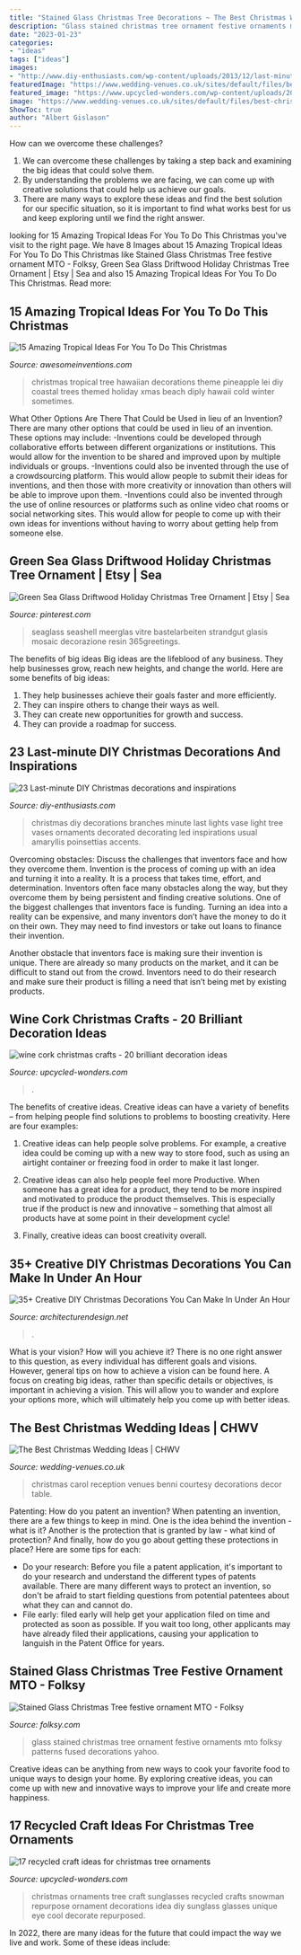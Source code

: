 ```yaml
---
title: "Stained Glass Christmas Tree Decorations ~ The Best Christmas Wedding Ideas"
description: "Glass stained christmas tree ornament festive ornaments mto folksy patterns fused decorations yahoo"
date: "2023-01-23"
categories:
- "ideas"
tags: ["ideas"]
images:
- "http://www.diy-enthusiasts.com/wp-content/uploads/2013/12/last-minute-diy-christmas-decorations-branches-vase-fur-light-chains.jpg"
featuredImage: "https://www.wedding-venues.co.uk/sites/default/files/best-christmas-wedding-ideas-BenniCarolPhotography.jpg"
featured_image: "https://www.upcycled-wonders.com/wp-content/uploads/2016/11/wine-cork-christmas-crafts-handmade-diy-deer-googly-eyes-tree-ornament-idea.jpg"
image: "https://www.wedding-venues.co.uk/sites/default/files/best-christmas-wedding-ideas-BenniCarolPhotography.jpg"
ShowToc: true
author: "Albert Gislason"
---
```



How can we overcome these challenges?
1. We can overcome these challenges by taking a step back and examining the big ideas that could solve them.
2. By understanding the problems we are facing, we can come up with creative solutions that could help us achieve our goals.
3. There are many ways to explore these ideas and find the best solution for our specific situation, so it is important to find what works best for us and keep exploring until we find the right answer.

	

		
looking for 15 Amazing Tropical Ideas For You To Do This Christmas you've visit to the right page. We have 8 Images about 15 Amazing Tropical Ideas For You To Do This Christmas like Stained Glass Christmas Tree festive ornament MTO - Folksy, Green Sea Glass Driftwood Holiday Christmas Tree Ornament | Etsy | Sea and also 15 Amazing Tropical Ideas For You To Do This Christmas. Read more:
		
    
## 15 Amazing Tropical Ideas For You To Do This Christmas

<img loading=lazy src="http://www.awesomeinventions.com/wp-content/uploads/2014/12/lei-christmas-tree.jpg" onerror="this.onerror=null;this.src='https://tse2.mm.bing.net/th?id=OIP.0R2QJtp8VJM9NvPCD6ZoogHaK3&amp;pid=15.1';" alt="15 Amazing Tropical Ideas For You To Do This Christmas">

_Source: awesomeinventions.com_

>christmas tropical tree hawaiian decorations theme pineapple lei diy coastal trees themed holiday xmas beach diply hawaii cold winter sometimes. 

	

What Other Options Are There That Could be Used in lieu of an Invention?
There are many other options that could be used in lieu of an invention. These options may include: 
-Inventions could be developed through collaborative efforts between different organizations or institutions. This would allow for the invention to be shared and improved upon by multiple individuals or groups. 
-Inventions could also be invented through the use of a crowdsourcing platform. This would allow people to submit their ideas for inventions, and then those with more creativity or innovation than others will be able to improve upon them. 
-Inventions could also be invented through the use of online resources or platforms such as online video chat rooms or social networking sites. This would allow for people to come up with their own ideas for inventions without having to worry about getting help from someone else.

    
## Green Sea Glass Driftwood Holiday Christmas Tree Ornament | Etsy | Sea

<img loading=lazy src="https://i.pinimg.com/736x/f5/5c/3e/f55c3ee4affe445ed81361ecca0b5d94--driftwood-sea-glass.jpg" onerror="this.onerror=null;this.src='https://tse4.mm.bing.net/th?id=OIP.PdIRt74NyWJkJRhUD0JkkQHaJ4&amp;pid=15.1';" alt="Green Sea Glass Driftwood Holiday Christmas Tree Ornament | Etsy | Sea">

_Source: pinterest.com_

>seaglass seashell meerglas vitre bastelarbeiten strandgut glasis mosaic decorazione resin 365greetings. 

	

The benefits of big ideas
Big ideas are the lifeblood of any business. They help businesses grow, reach new heights, and change the world. Here are some benefits of big ideas:
1. They help businesses achieve their goals faster and more efficiently.
2. They can inspire others to change their ways as well.
3. They can create new opportunities for growth and success.
4. They can provide a roadmap for success.

    
## 23 Last-minute DIY Christmas Decorations And Inspirations

<img loading=lazy src="http://www.diy-enthusiasts.com/wp-content/uploads/2013/12/last-minute-diy-christmas-decorations-branches-vase-fur-light-chains.jpg" onerror="this.onerror=null;this.src='https://tse1.mm.bing.net/th?id=OIP.3kSDEShgJlnM46TTSibsNgHaKh&amp;pid=15.1';" alt="23 Last-minute DIY Christmas decorations and inspirations">

_Source: diy-enthusiasts.com_

>christmas diy decorations branches minute last lights vase light tree vases ornaments decorated decorating led inspirations usual amaryllis poinsettias accents. 

	

Overcoming obstacles: Discuss the challenges that inventors face and how they overcome them.
Invention is the process of coming up with an idea and turning it into a reality. It is a process that takes time, effort, and determination. Inventors often face many obstacles along the way, but they overcome them by being persistent and finding creative solutions.
One of the biggest challenges that inventors face is funding. Turning an idea into a reality can be expensive, and many inventors don’t have the money to do it on their own. They may need to find investors or take out loans to finance their invention.

Another obstacle that inventors face is making sure their invention is unique. There are already so many products on the market, and it can be difficult to stand out from the crowd. Inventors need to do their research and make sure their product is filling a need that isn’t being met by existing products.

    
## Wine Cork Christmas Crafts - 20 Brilliant Decoration Ideas

<img loading=lazy src="https://www.upcycled-wonders.com/wp-content/uploads/2016/11/wine-cork-christmas-crafts-handmade-diy-deer-googly-eyes-tree-ornament-idea.jpg" onerror="this.onerror=null;this.src='https://tse4.mm.bing.net/th?id=OIP.wHitBuCaiAbM2-dIDJItoQHaKa&amp;pid=15.1';" alt="wine cork christmas crafts - 20 brilliant decoration ideas">

_Source: upcycled-wonders.com_

>. 

	

The benefits of creative ideas.
Creative ideas can have a variety of benefits – from helping people find solutions to problems to boosting creativity. Here are four examples:
1. Creative ideas can help people solve problems. For example, a creative idea could be coming up with a new way to store food, such as using an airtight container or freezing food in order to make it last longer.

2. Creative ideas can also help people feel more Productive. When someone has a great idea for a product, they tend to be more inspired and motivated to produce the product themselves. This is especially true if the product is new and innovative – something that almost all products have at some point in their development cycle!

3. Finally, creative ideas can boost creativity overall.

    
## 35+ Creative DIY Christmas Decorations You Can Make In Under An Hour

<img loading=lazy src="https://cdn.architecturendesign.net/wp-content/uploads/2015/12/AD-Christmas-Decorations-You-Can-Make-In-An-Hour-25.jpg" onerror="this.onerror=null;this.src='https://tse2.mm.bing.net/th?id=OIP.ddVpQSnac8gfJP0bqbeYigHaJ4&amp;pid=15.1';" alt="35+ Creative DIY Christmas Decorations You Can Make In Under An Hour">

_Source: architecturendesign.net_

>. 

	

What is your vision? How will you achieve it?
There is no one right answer to this question, as every individual has different goals and visions. However, general tips on how to achieve a vision can be found here. A focus on creating big ideas, rather than specific details or objectives, is important in achieving a vision. This will allow you to wander and explore your options more, which will ultimately help you come up with better ideas.

    
## The Best Christmas Wedding Ideas | CHWV

<img loading=lazy src="https://www.wedding-venues.co.uk/sites/default/files/best-christmas-wedding-ideas-BenniCarolPhotography.jpg" onerror="this.onerror=null;this.src='https://tse3.mm.bing.net/th?id=OIP.WFQbBV6kFk84UGPB4FMdWQHaLH&amp;pid=15.1';" alt="The Best Christmas Wedding Ideas | CHWV">

_Source: wedding-venues.co.uk_

>christmas carol reception venues benni courtesy decorations decor table. 

	

Patenting: How do you patent an invention?
When patenting an invention, there are a few things to keep in mind. One is the idea behind the invention - what is it? Another is the protection that is granted by law - what kind of protection? And finally, how do you go about getting these protections in place? Here are some tips for each: 
- Do your research: Before you file a patent application, it's important to do your research and understand the different types of patents available. There are many different ways to protect an invention, so don't be afraid to start fielding questions from potential patentees about what they can and cannot do. 
- File early: filed early will help get your application filed on time and protected as soon as possible. If you wait too long, other applicants may have already filed their applications, causing your application to languish in the Patent Office for years.

    
## Stained Glass Christmas Tree Festive Ornament MTO - Folksy

<img loading=lazy src="https://images.folksy.com/aXRlbXMvMjA3Mjc3LzIwMTUxMjE1LzEwMTcyMzQ1MDA2MA-Q-Q-N/main/6774342-Stained-Glass-Christmas-Tree-festive-ornament-MTO-0" onerror="this.onerror=null;this.src='https://tse2.mm.bing.net/th?id=OIP.8kzI-fqPMPZ22ue852JAsAHaLX&amp;pid=15.1';" alt="Stained Glass Christmas Tree festive ornament MTO - Folksy">

_Source: folksy.com_

>glass stained christmas tree ornament festive ornaments mto folksy patterns fused decorations yahoo. 

	

Creative ideas can be anything from new ways to cook your favorite food to unique ways to design your home. By exploring creative ideas, you can come up with new and innovative ways to improve your life and create more happiness.

    
## 17 Recycled Craft Ideas For Christmas Tree Ornaments

<img loading=lazy src="http://www.upcycled-wonders.com/wp-content/uploads/2014/12/christmas-tree-ornaments-repurpose-old-sunglasses-unique-decor-idea.jpg" onerror="this.onerror=null;this.src='https://tse2.mm.bing.net/th?id=OIP.x0BtPbanzVgLLTJHJyumpwHaLH&amp;pid=15.1';" alt="17 recycled craft ideas for christmas tree ornaments">

_Source: upcycled-wonders.com_

>christmas ornaments tree craft sunglasses recycled crafts snowman repurpose ornament decorations idea diy sunglass glasses unique eye cool decorate repurposed. 

	

In 2022, there are many ideas for the future that could impact the way we live and work. Some of these ideas include:

